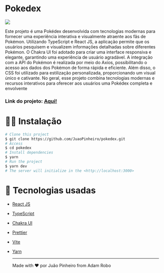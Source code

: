 # Pokedex


<img src="./src/assets/mk.png"/>



Este projeto é uma Pokédex desenvolvida com tecnologias modernas para fornecer uma experiência interativa e visualmente atraente aos fãs de Pokémon. Utilizando TypeScript e React JS, a aplicação permite que os usuários pesquisem e visualizem informações detalhadas sobre diferentes Pokémon. O Chakra UI foi adotado para criar uma interface responsiva e elegante, garantindo uma experiência de usuário agradável. A integração com a API do Pokémon é realizada por meio do Axios, possibilitando o acesso aos dados dos Pokémon de forma rápida e eficiente. Além disso, o CSS foi utilizado para estilização personalizada, proporcionando um visual único e cativante. No geral, esse projeto combina tecnologias modernas e recursos interativos para oferecer aos usuários uma Pokédex completa e envolvente

### Link do projeto: <a href='pokedex-tau-jet.vercel.app'> Aqui!</a>

# 👨‍💻 Instalação

```bash
# Clone this project
$ git clone https://github.com/JuaoPinheiro/pokedex.git
# Access
$ cd pokedex
# Install dependencies
$ yarn
# Run the project
$ yarn dev
# The server will initialize in the <http://localhost:3000>
```

# 👾 Tecnologias usadas

* [React JS](https://legacy.reactjs.org)
* [TypeScript](https://www.typescriptlang.org)
* [Chakra UI](https://chakra-ui.com/)
* [Prettier](https://prettier.io)
* [Vite](https://vitejs.dev)
* [Yarn](https://yarnpkg.com)


  
  ---
  Made with ❤️ por Juão Pinheiro from Adam Robo
